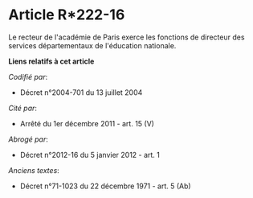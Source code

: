 # Article R*222-16

Le recteur de l'académie de Paris exerce les fonctions de directeur des services départementaux de l'éducation nationale.

**Liens relatifs à cet article**

_Codifié par_:

  - Décret n°2004-701 du 13 juillet 2004

_Cité par_:

  - Arrêté du 1er décembre 2011 - art. 15 (V)

_Abrogé par_:

  - Décret n°2012-16 du 5 janvier 2012 - art. 1

_Anciens textes_:

  - Décret n°71-1023 du 22 décembre 1971 - art. 5 (Ab)
